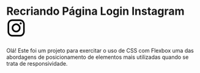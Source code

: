 # Recriando Página Login Instagram <img src="./img/instagram.png" alt="pngwing.com" style="zoom:10%;" />

Olá! Este foi um projeto para exercitar o uso de CSS com Flexbox uma das abordagens de posicionamento de elementos mais utilizadas quando se trata de responsividade.  


